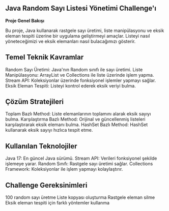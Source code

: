 ## Java Random Sayı Listesi Yönetimi Challenge'ı

**Proje Genel Bakışı**

Bu proje, Java kullanarak rastgele sayı üretimi, liste manipülasyonu ve eksik eleman tespiti üzerine bir uygulama geliştirmeyi amaçlar. Listeyi nasıl yöneteceğimizi ve eksik elemanları nasıl bulacağımızı gösterir.

## Temel Teknik Kavramlar

Random Sayı Üretimi: Java'nın Random sınıfı ile sayı üretimi.
Liste Manipülasyonu: ArrayList ve Collections ile liste üzerinde işlem yapma.
Stream API: Koleksiyonlar üzerinde fonksiyonel işlemler yapmayı sağlar.
Eksik Eleman Tespiti: Listeyi kontrol ederek eksik veriyi bulma.

## Çözüm Stratejileri

Toplam Bazlı Method: Liste elemanlarının toplamını alarak eksik sayıyı bulma.
Karşılaştırma Bazlı Method: Orijinal ve güncellenmiş listeleri karşılaştırarak eksik elemanı bulma.
HashSet Bazlı Method: HashSet kullanarak eksik sayıyı hızlıca tespit etme.

## Kullanılan Teknolojiler

Java 17: En güncel Java sürümü.
Stream API: Verileri fonksiyonel şekilde işlemeye yarar.
Random Sınıfı: Rastgele sayı üretimi sağlar.
Collections Framework: Koleksiyonlar ile işlem yapmayı kolaylaştırır.

## Challenge Gereksinimleri

100 random sayı üretme
Liste kopyası oluşturma
Rastgele eleman silme
Eksik eleman tespiti için farklı yöntemler kullanma
